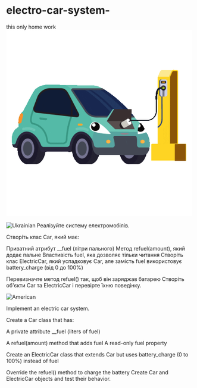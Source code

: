 # electro-car-system-
this only home work
![Heder](assets/IMG_2664.gif)


![Ukrainian](https://img.shields.io/static/v1?label=Uk%20ra&message=inian&labelColor=1f5fb2&color=fad247&style=for-the-badge)
Реалізуйте систему електромобілів.

Створіть клас Car, який має:

Приватний атрибут __fuel (літри пального)
Метод refuel(amount), який додає пальне
Властивість fuel, яка дозволяє тільки читання
Створіть клас ElectricCar, який успадковує Car, але замість fuel використовує battery_charge (від 0 до 100%)

Перевизначте метод refuel() так, щоб він заряджав батарею
Створіть об'єкти Car та ElectricCar і перевірте їхню поведінку.

![American](https://img.shields.io/static/v1?label=%20&message=American&labelColor=0033A0&color=BF0A30&style=for-the-badge)

Implement an electric car system.

Create a Car class that has:

A private attribute __fuel (liters of fuel)

A refuel(amount) method that adds fuel
A read-only fuel property

Create an ElectricCar class that extends Car but uses battery_charge (0 to 100%) instead of fuel

Override the refuel() method to charge the battery
Create Car and ElectricCar objects and test their behavior.
